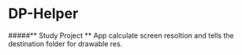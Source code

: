 # DP-Helper
#####** Study Project **
App calculate screen resoltion and tells the destination folder for drawable res.

